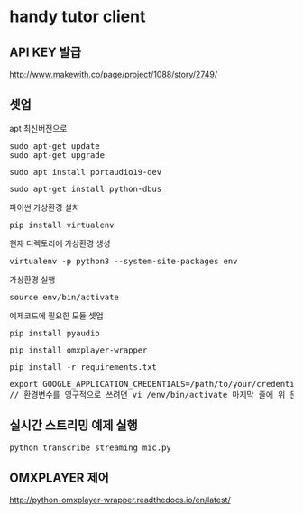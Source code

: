 # handy tutor client  
## API KEY 발급
http://www.makewith.co/page/project/1088/story/2749/
## 셋업
apt 최신버전으로
<pre>
sudo apt-get update
sudo apt-get upgrade
</pre>
<pre>
sudo apt install portaudio19-dev 
</pre>
<pre>
sudo apt-get install python-dbus
</pre>
파이썬 가상환경 설치
<pre>
pip install virtualenv
</pre>
현재 디렉토리에 가상환경 생성
<pre>
virtualenv -p python3 --system-site-packages env
</pre>
가상환경 실행
<pre>
source env/bin/activate
</pre>
예제코드에 필요한 모듈 셋업
<pre>
pip install pyaudio
</pre>
<pre>
pip install omxplayer-wrapper
</pre>
<pre>
pip install -r requirements.txt
</pre>
<pre>
export GOOGLE_APPLICATION_CREDENTIALS=/path/to/your/credentials-key.json
// 환경변수를 영구적으로 쓰려면 vi /env/bin/activate 마지막 줄에 위 문장 추가
</pre>
## 실시간 스트리밍 예제 실행
<pre>
python transcribe_streaming_mic.py
</pre>
## OMXPLAYER 제어
http://python-omxplayer-wrapper.readthedocs.io/en/latest/
